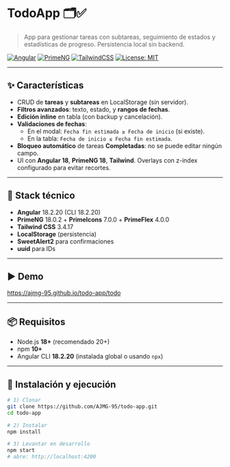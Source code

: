 # TodoApp 🗂️✅

> App para gestionar tareas con subtareas, seguimiento de estados y estadísticas de progreso. Persistencia local sin backend.

[![Angular](https://img.shields.io/badge/Angular-18.2.20-DD0031?logo=angular)]()
[![PrimeNG](https://img.shields.io/badge/PrimeNG-18.0.2-0C7CFF)]()
[![TailwindCSS](https://img.shields.io/badge/Tailwind-3.4.17-38BDF8?logo=tailwindcss)]()
[![License: MIT](https://img.shields.io/badge/License-MIT-green.svg)]()

---

## ✨ Características

- CRUD de **tareas** y **subtareas** en LocalStorage (sin servidor).
- **Filtros avanzados**: texto, estado, y **rangos de fechas**.
- **Edición inline** en tabla (con backup y cancelación).
- **Validaciones de fechas**:
  - En el modal: `Fecha fin estimada ≥ Fecha de inicio` (si existe).
  - En la tabla: `Fecha de inicio ≤ Fecha fin estimada`.
- **Bloqueo automático** de tareas **Completadas**: no se puede editar ningún campo.
- UI con **Angular 18**, **PrimeNG 18**, **Tailwind**. Overlays con z-index configurado para evitar recortes.

---

## 🧱 Stack técnico

- **Angular** 18.2.20 (CLI 18.2.20)
- **PrimeNG** 18.0.2 + **PrimeIcons** 7.0.0 + **PrimeFlex** 4.0.0
- **Tailwind CSS** 3.4.17
- **LocalStorage** (persistencia)
- **SweetAlert2** para confirmaciones
- **uuid** para IDs

---

## ▶️ Demo

https://ajmg-95.github.io/todo-app/todo

---

## 📦 Requisitos

- Node.js **18+** (recomendado 20+)
- npm **10+**
- Angular CLI **18.2.20** (instalada global o usando `npx`)

---

## 🚀 Instalación y ejecución

```bash
# 1) Clonar
git clone https://github.com/AJMG-95/todo-app.git
cd todo-app

# 2) Instalar
npm install

# 3) Levantar en desarrollo
npm start
# abre: http://localhost:4200

